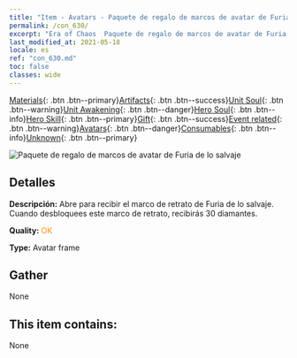 ```yaml
---
title: "Item - Avatars - Paquete de regalo de marcos de avatar de Furia de lo salvaje"
permalink: /con_630/
excerpt: "Era of Chaos  Paquete de regalo de marcos de avatar de Furia de lo salvaje"
last_modified_at: 2021-05-18
locale: es
ref: "con_630.md"
toc: false
classes: wide
---
```

 [Materials](/ItemsES/){: .btn .btn--primary}[Artifacts](/ItemsES/Artifacts/){: .btn .btn--success}[Unit Soul](/ItemsES/UnitSoul/){: .btn .btn--warning}[Unit Awakening](/ItemsES/UnitAwakening/){: .btn .btn--danger}[Hero Soul](/ItemsES/HeroSoul/){: .btn .btn--info}[Hero Skill](/ItemsES/HeroSkill/){: .btn .btn--primary}[Gift](/ItemsES/Gift/){: .btn .btn--success}[Event related](/ItemsES/Events/){: .btn .btn--warning}[Avatars](/ItemsES/Avatars/){: .btn .btn--danger}[Consumables](/ItemsES/Consumables/){: .btn .btn--info}[Unknown](/ItemsES/Unknown/){: .btn .btn--primary}

 ![Paquete de regalo de marcos de avatar de Furia de lo salvaje](/images/t/i_907003.png)

## Detalles
 **Descripción:** Abre para recibir el marco de retrato de Furia de lo salvaje. Cuando desbloquees este marco de retrato, recibirás 30 diamantes.

 **Quality:** <span style="color: #FF8C00">OK</span>

 **Type:** Avatar frame

## Gather

  None

## This item contains:

  None

